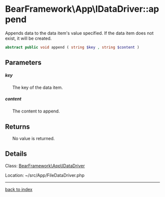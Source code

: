 # BearFramework\App\IDataDriver::append

Appends data to the data item's value specified. If the data item does not exist, it will be created.

```php
abstract public void append ( string $key , string $content )
```

## Parameters

##### key

&nbsp;&nbsp;&nbsp;&nbsp;&nbsp;&nbsp;The key of the data item.

##### content

&nbsp;&nbsp;&nbsp;&nbsp;&nbsp;&nbsp;The content to append.

## Returns

&nbsp;&nbsp;&nbsp;&nbsp;&nbsp;&nbsp;No value is returned.

## Details

Class: [BearFramework\App\IDataDriver](bearframework.app.idatadriver.class.md)

Location: ~/src/App/FileDataDriver.php

---

[back to index](index.md)

